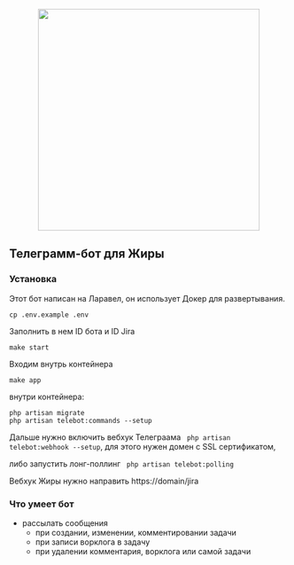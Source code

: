 <p align="center"><a href="https://laravel.com" target="_blank"><img src="https://raw.githubusercontent.com/laravel/art/master/logo-lockup/5%20SVG/2%20CMYK/1%20Full%20Color/laravel-logolockup-cmyk-red.svg" width="400"></a></p>

## Телеграмм-бот для Жиры

### Установка

Этот бот написан на Ларавел, он использует Докер для развертывания. 

``` 
cp .env.example .env
```
Заполнить в нем ID бота и ID Jira 
```
make start
```
Входим внутрь контейнера
```
make app
```
внутри контейнера:
```
php artisan migrate 
php artisan telebot:commands --setup 
```
Дальше нужно включить вебхук Телеграама ``` php artisan telebot:webhook --setup```,
для этого нужен домен с SSL сертификатом, 

либо запустить лонг-поллинг ``` php artisan telebot:polling```

Вебхук Жиры нужно направить 
https://domain/jira

### Что умеет бот
* рассылать сообщения 
  * при создании, изменении, комментировании задачи
  * при записи ворклога в задачу
  * при удалении комментария, ворклога или самой задачи
